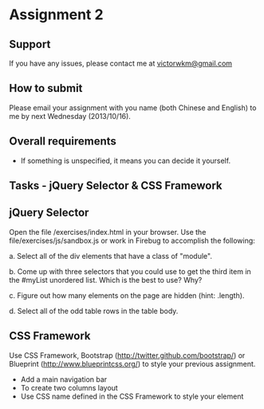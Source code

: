 Assignment 2
==========

Support
-------------
If you have any issues, please contact me at victorwkm@gmail.com

How to submit
--------------------------
Please email your assignment with you name (both Chinese and English) to me by next Wednesday (2013/10/16).

Overall requirements
--------------------------------
- If something is unspecified, it means you can decide it yourself.

Tasks - jQuery Selector & CSS Framework
----------------------------------------------------------------

jQuery Selector
------------------------

Open the file /exercises/index.html in your browser. Use the file/exercises/js/sandbox.js or work in Firebug to accomplish the following:

a. Select all of the div elements that have a class of "module".

b. Come up with three selectors that you could use to get the third item in the #myList unordered list. Which is the best to use? Why?

c. Figure out how many elements on the page are hidden (hint: .length).

d. Select all of the odd table rows in the table body.

CSS Framework
-------------------------

Use CSS Framework, Bootstrap (http://twitter.github.com/bootstrap/) or Blueprint (http://www.blueprintcss.org/) to style your previous assignment.

- Add a main navigation bar
- To create two columns layout
- Use CSS name defined in the CSS Framework to style your element
